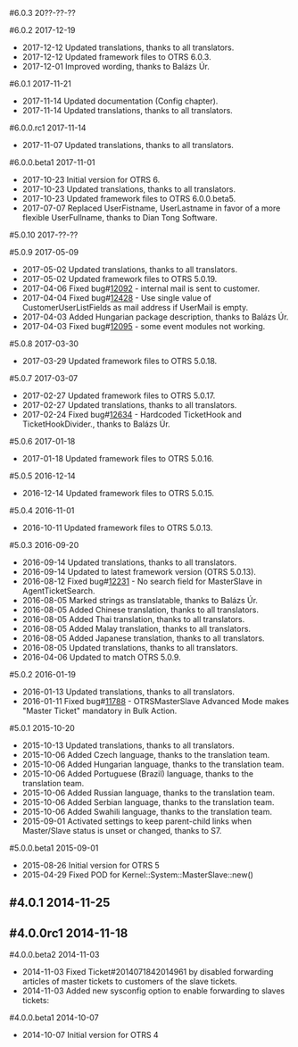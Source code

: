 #6.0.3 20??-??-??

#6.0.2 2017-12-19
 - 2017-12-12 Updated translations, thanks to all translators.
 - 2017-12-12 Updated framework files to OTRS 6.0.3.
 - 2017-12-01 Improved wording, thanks to Balázs Úr.

#6.0.1 2017-11-21
 - 2017-11-14 Updated documentation (Config chapter).
 - 2017-11-14 Updated translations, thanks to all translators.

#6.0.0.rc1 2017-11-14
 - 2017-11-07 Updated translations, thanks to all translators.

#6.0.0.beta1 2017-11-01
 - 2017-10-23 Initial version for OTRS 6.
 - 2017-10-23 Updated translations, thanks to all translators.
 - 2017-10-23 Updated framework files to OTRS 6.0.0.beta5.
 - 2017-07-07 Replaced UserFistname, UserLastname in favor of a more flexible UserFullname, thanks to Dian Tong Software.

#5.0.10 2017-??-??

#5.0.9 2017-05-09
 - 2017-05-02 Updated translations, thanks to all translators.
 - 2017-05-02 Updated framework files to OTRS 5.0.19.
 - 2017-04-06 Fixed bug#[12092](https://bugs.otrs.org/show_bug.cgi?id=12092) - internal mail is sent to customer.
 - 2017-04-04 Fixed bug#[12428](https://bugs.otrs.org/show_bug.cgi?id=12428) - Use single value of CustomerUserListFields as mail address if UserMail is empty.
 - 2017-04-03 Added Hungarian package description, thanks to Balázs Úr.
 - 2017-04-03 Fixed bug#[12095](https://bugs.otrs.org/show_bug.cgi?id=12095) - some event modules not working.

#5.0.8 2017-03-30
 - 2017-03-29 Updated framework files to OTRS 5.0.18.

#5.0.7 2017-03-07
 - 2017-02-27 Updated framework files to OTRS 5.0.17.
 - 2017-02-27 Updated translations, thanks to all translators.
 - 2017-02-24 Fixed bug#[12634](https://bugs.otrs.org/show_bug.cgi?id=12634) - Hardcoded TicketHook and TicketHookDivider., thanks to Balázs Úr.

#5.0.6 2017-01-18
 - 2017-01-18 Updated framework files to OTRS 5.0.16.

#5.0.5 2016-12-14
 - 2016-12-14 Updated framework files to OTRS 5.0.15.

#5.0.4 2016-11-01
 - 2016-10-11 Updated framework files to OTRS 5.0.13.

#5.0.3 2016-09-20
 - 2016-09-14 Updated translations, thanks to all translators.
 - 2016-09-14 Updated to latest framework version (OTRS 5.0.13).
 - 2016-08-12 Fixed bug#[12231](http://bugs.otrs.org/show_bug.cgi?id=12231) - No search field for MasterSlave in AgentTicketSearch.
 - 2016-08-05 Marked strings as translatable, thanks to Balázs Úr.
 - 2016-08-05 Added Chinese translation, thanks to all translators.
 - 2016-08-05 Added Thai translation, thanks to all translators.
 - 2016-08-05 Added Malay translation, thanks to all translators.
 - 2016-08-05 Added Japanese translation, thanks to all translators.
 - 2016-08-05 Updated translations, thanks to all translators.
 - 2016-04-06 Updated to match OTRS 5.0.9.

#5.0.2 2016-01-19
 - 2016-01-13 Updated translations, thanks to all translators.
 - 2016-01-11 Fixed bug#[11788](http://bugs.otrs.org/show_bug.cgi?id=11788) - OTRSMasterSlave Advanced Mode makes "Master Ticket" mandatory in Bulk Action.

#5.0.1 2015-10-20
 - 2015-10-13 Updated translations, thanks to all translators.
 - 2015-10-06 Added Czech language, thanks to the translation team.
 - 2015-10-06 Added Hungarian language, thanks to the translation team.
 - 2015-10-06 Added Portuguese (Brazil) language, thanks to the translation team.
 - 2015-10-06 Added Russian language, thanks to the translation team.
 - 2015-10-06 Added Serbian language, thanks to the translation team.
 - 2015-10-06 Added Swahili language, thanks to the translation team.
 - 2015-09-01 Activated settings to keep parent-child links when Master/Slave status is unset or changed, thanks to S7.

#5.0.0.beta1 2015-09-01
 - 2015-08-26 Initial version for OTRS 5
 - 2015-04-29 Fixed POD for Kernel::System::MasterSlave::new()

#4.0.1 2014-11-25
 -

#4.0.0rc1 2014-11-18
 -

#4.0.0.beta2 2014-11-03
 - 2014-11-03 Fixed Ticket#2014071842014961 by disabled forwarding articles of master tickets to customers of the slave tickets.
 - 2014-11-03 Added new sysconfig option to enable forwarding to slaves tickets:

#4.0.0.beta1 2014-10-07
 - 2014-10-07 Initial version for OTRS 4